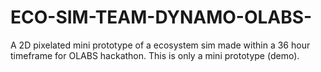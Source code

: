 # ECO-SIM-TEAM-DYNAMO-OLABS-
A 2D pixelated mini prototype of a ecosystem sim made within a 36 hour timeframe for OLABS hackathon.
This is only a mini prototype (demo).
